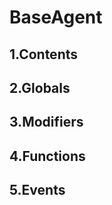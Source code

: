 # BaseAgent





## 1.Contents
<!-- START doctoc -->
<!-- END doctoc -->

## 2.Globals

## 3.Modifiers

## 4.Functions

## 5.Events
